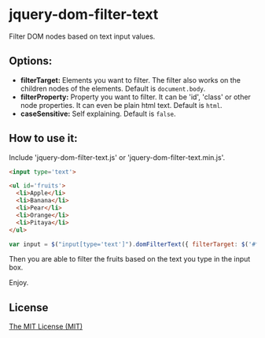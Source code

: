 # jquery-dom-filter-text
Filter DOM nodes based on text input values.

## Options:

- **filterTarget:** Elements you want to filter. The filter also works on the children nodes of the elements. Default is `document.body`.
- **filterProperty:** Property you want to filter. It can be 'id', 'class' or other node properties. It can even be plain html text. Default is `html`.
- **caseSensitive:** Self explaining. Default is `false`.

## How to use it:
Include 'jquery-dom-filter-text.js' or 'jquery-dom-filter-text.min.js'.

```html
<input type='text'>

<ul id='fruits'>
  <li>Apple</li>
  <li>Banana</li>
  <li>Pear</li>
  <li>Orange</li>
  <li>Pitaya</li>
</ul>
```
```javascript
var input = $("input[type='text']").domFilterText({ filterTarget: $('#fruits') });
```

Then you are able to filter the fruits based on the text you type in the input box.

Enjoy.

## License
[The MIT License (MIT)](http://opensource.org/licenses/MIT)
